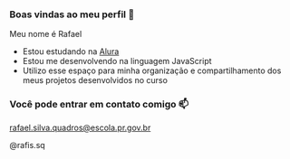 ### Boas vindas ao meu perfil 👋

Meu nome é Rafael

- Estou estudando na [Alura](https://www.alura.com.br)
- Estou me desenvolvendo na linguagem JavaScript
- Utilizo esse espaço para minha organização e compartilhamento dos meus projetos desenvolvidos no curso

### Você pode entrar em contato comigo :mailbox:

rafael.silva.quadros@escola.pr.gov.br


@rafis.sq
